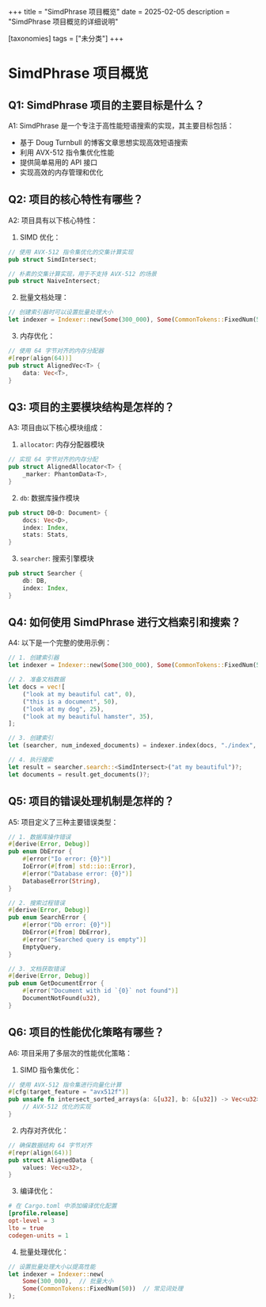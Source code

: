 +++
title = "SimdPhrase 项目概览"
date = 2025-02-05
description = "SimdPhrase 项目概览的详细说明"

[taxonomies]
tags = ["未分类"]
+++

# SimdPhrase 项目概览

## Q1: SimdPhrase 项目的主要目标是什么？
A1: SimdPhrase 是一个专注于高性能短语搜索的实现，其主要目标包括：
- 基于 Doug Turnbull 的博客文章思想实现高效短语搜索
- 利用 AVX-512 指令集优化性能
- 提供简单易用的 API 接口
- 实现高效的内存管理和优化

## Q2: 项目的核心特性有哪些？
A2: 项目具有以下核心特性：
1. SIMD 优化：
```rust
// 使用 AVX-512 指令集优化的交集计算实现
pub struct SimdIntersect;

// 朴素的交集计算实现，用于不支持 AVX-512 的场景
pub struct NaiveIntersect;
```

2. 批量文档处理：
```rust
// 创建索引器时可以设置批量处理大小
let indexer = Indexer::new(Some(300_000), Some(CommonTokens::FixedNum(50)));
```

3. 内存优化：
```rust
// 使用 64 字节对齐的内存分配器
#[repr(align(64))]
pub struct AlignedVec<T> {
    data: Vec<T>,
}
```

## Q3: 项目的主要模块结构是怎样的？
A3: 项目由以下核心模块组成：

1. `allocator`: 内存分配器模块
```rust
// 实现 64 字节对齐的内存分配
pub struct AlignedAllocator<T> {
    _marker: PhantomData<T>,
}
```

2. `db`: 数据库操作模块
```rust
pub struct DB<D: Document> {
    docs: Vec<D>,
    index: Index,
    stats: Stats,
}
```

3. `searcher`: 搜索引擎模块
```rust
pub struct Searcher {
    db: DB,
    index: Index,
}
```

## Q4: 如何使用 SimdPhrase 进行文档索引和搜索？
A4: 以下是一个完整的使用示例：
```rust
// 1. 创建索引器
let indexer = Indexer::new(Some(300_000), Some(CommonTokens::FixedNum(50)));

// 2. 准备文档数据
let docs = vec![
    ("look at my beautiful cat", 0),
    ("this is a document", 50),
    ("look at my dog", 25),
    ("look at my beautiful hamster", 35),
];

// 3. 创建索引
let (searcher, num_indexed_documents) = indexer.index(docs, "./index", 1024 * 1024)?;

// 4. 执行搜索
let result = searcher.search::<SimdIntersect>("at my beautiful")?;
let documents = result.get_documents()?;
```

## Q5: 项目的错误处理机制是怎样的？
A5: 项目定义了三种主要错误类型：

```rust
// 1. 数据库操作错误
#[derive(Error, Debug)]
pub enum DbError {
    #[error("Io error: {0}")]
    IoError(#[from] std::io::Error),
    #[error("Database error: {0}")]
    DatabaseError(String),
}

// 2. 搜索过程错误
#[derive(Error, Debug)]
pub enum SearchError {
    #[error("Db error: {0}")]
    DbError(#[from] DbError),
    #[error("Searched query is empty")]
    EmptyQuery,
}

// 3. 文档获取错误
#[derive(Error, Debug)]
pub enum GetDocumentError {
    #[error("Document with id `{0}` not found")]
    DocumentNotFound(u32),
}
```

## Q6: 项目的性能优化策略有哪些？
A6: 项目采用了多层次的性能优化策略：

1. SIMD 指令集优化：
```rust
// 使用 AVX-512 指令集进行向量化计算
#[cfg(target_feature = "avx512f")]
pub unsafe fn intersect_sorted_arrays(a: &[u32], b: &[u32]) -> Vec<u32> {
    // AVX-512 优化的实现
}
```

2. 内存对齐优化：
```rust
// 确保数据结构 64 字节对齐
#[repr(align(64))]
pub struct AlignedData {
    values: Vec<u32>,
}
```

3. 编译优化：
```toml
# 在 Cargo.toml 中添加编译优化配置
[profile.release]
opt-level = 3
lto = true
codegen-units = 1
```

4. 批量处理优化：
```rust
// 设置批量处理大小以提高性能
let indexer = Indexer::new(
    Some(300_000),  // 批量大小
    Some(CommonTokens::FixedNum(50))  // 常见词处理
);